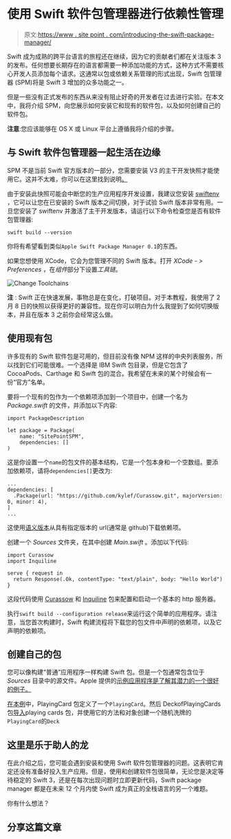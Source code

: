 # 使用 Swift 软件包管理器进行依赖性管理

> 原文:[https://www . site point . com/introducing-the-swift-package-manager/](https://www.sitepoint.com/introducing-the-swift-package-manager/)

Swift 成为成熟的跨平台语言的旅程还在继续，因为它的贡献者们都在关注版本 3 的发布。任何想要长期存在的语言都需要一种添加功能的方式，这种方式不需要核心开发人员添加每个请求。这通常以包或依赖关系管理的形式出现，Swift 包管理器 (SPM)将是 Swift 3 增加的众多功能之一。

但是一些没有正式发布的东西从来没有阻止好奇的开发者在过去进行实验。在本文中，我将介绍 SPM，向您展示如何安装它和现有的软件包，以及如何创建自己的软件包。

**注意**:您应该能够在 OS X 或 Linux 平台上遵循我将介绍的步骤。

## 与 Swift 软件包管理器一起生活在边缘

SPM 不是当前 Swift 官方版本的一部分，您需要安装 V3 的主干开发快照才能使用它。这并不太难，你可以在这里找到说明[。](https://swift.org/download/#snapshots)

由于安装此快照可能会中断您的生产应用程序开发设置，我建议您安装 [swiftenv](https://github.com/kylef/swiftenv) ，它可以让您在已安装的 Swift 版本之间切换，对于试验 Swift 版本非常有用。一旦您安装了 swiftenv 并激活了主干开发版本，请运行以下命令检查您是否有软件包管理器:

```
swift build --version 
```

你将有希望看到类似`Apple Swift Package Manager 0.1`的东西。

如果您想使用 XCode，它会为您管理不同的 Swift 版本。打开 *XCode - > Preferences* ，在*组件*部分下设置*工具链*。

![Change Toolchains](../Images/fe74a3785819fe5b33cad16fd77cece9.png)

**注** : Swift 正在快速发展，事物总是在变化，打破项目。对于本教程，我使用了 2 月 8 日的快照以获得更好的兼容性。现在你可以明白为什么我提到了如何切换版本，并且在版本 3 之前你会经常这么做。

## 使用现有包

许多现有的 Swift 软件包是可用的，但目前没有像 NPM 这样的中央列表服务，所以找到它们可能很难。一个选择是 IBM Swift 包目录，但是它包含了 CocoaPods、Carthage 和 Swift 包的混合。我希望在未来的某个时候会有一份“官方”名单。

要将一个现有的包作为一个依赖项添加到一个项目中，创建一个名为 *Package.swift* 的文件，并添加以下内容:

```
import PackageDescription

let package = Package(
    name: "SitePointSPM",
    dependencies: []
) 
```

这是你设置一个`name`的包文件的基本结构，它是一个包本身和一个空数组。要添加依赖项，请将`dependencies[]`更改为:

```
...
dependencies: [
  .Package(url: "https://github.com/kylef/Curassow.git", majorVersion: 0, minor: 4),
]
... 
```

这使用[语义版本](http://semver.org/)从具有指定版本的 url(通常是 github)下载依赖项。

创建一个 *Sources* 文件夹，在其中创建 *Main.swift* 。添加以下代码:

```
import Curassow
import Inquiline

serve { request in
  return Response(.Ok, contentType: "text/plain", body: "Hello World")
} 
```

这段代码使用 [Curassow](https://github.com/kylef/Curassow) 和 [Inquiline](https://github.com/nestproject/Inquiline) 包来配置和启动一个基本的 http 服务器。

执行`swift build --configuration release`来运行这个简单的应用程序。请注意，当您首次构建时，Swift 构建流程将下载您的包文件中声明的依赖项，以及它声明的依赖项。

## 创建自己的包

您可以像构建“普通”应用程序一样构建 Swift 包。但是一个包通常包含位于 *Sources* 目录中的源文件。Apple 提供的[示例应用程序是了解其潜力的一个很好的例子。](https://swift.org/package-manager/#example-usage)

[在本例](https://github.com/apple/example-package-playingcard/blob/master/Sources/PlayingCard.swift)中，PlayingCard 包定义了一个`PlayingCard`。然后 DeckofPlayingCards 包[导入](https://github.com/apple/example-package-deckofplayingcards/blob/master/Package.swift)playing cards 包，并使用它的方法和对象创建一个随机洗牌的`PlayingCard`的`Deck`

## 这里是乐于助人的龙

在此介绍之后，您可能会遇到安装和使用 Swift 软件包管理器的问题。这表明它肯定还没有准备好投入生产应用。但是，使用和创建软件包很简单，无论您是决定等待稳定的 Swift 3，还是在每次出现问题时立即更新代码，Swift package manager 都是在未来 12 个月内使 Swift 成为真正的全栈语言的另一个难题。

你有什么想法？

## 分享这篇文章